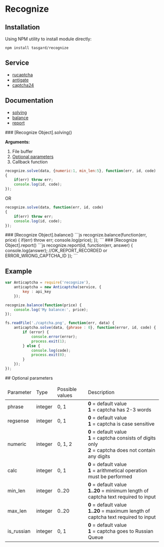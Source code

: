 # Recognize

## Installation
Using NPM utility to install module directly:
```npm
npm install tasgard/recognize
```

## Service
* [rucaptcha](https://rucaptcha.com)
* [antigate](https://anti-captcha.com)
* [captcha24](http://captcha24.com)

## Documentation
* [solving](#solving) 
* [balance](#balance)
* [report](#report)

<a name="solving" />
### [Recognize Object].solving()

__Arguments:__

1. File buffer
2. [Optional parameters](#optional)
3. Callback function

```js
recognize.solve(data, {numeric:1, min_len:5}, function(err, id, code)
{
	if(err) throw err;
	console.log(id, code);
});
```
OR
```js
recognize.solve(data, function(err, id, code)
{
	if(err) throw err;
	console.log(id, code);
});
```
<a name="balance" />
### [Recognize Object].balance()
```js
recognize.balance(function(err, price)
{
    if(err) throw err;
    console.log(price);
});
```
<a name="report" />
### [Recognize Object].report()
```js
recognize.report(id, function(err, answer)
{
   console.log(answer);  //OK_REPORT_RECORDED or ERROR_WRONG_CAPTCHA_ID
});
```

## Example
```js
var Anticaptcha = require('recognize'),
	anticaptcha = new Anticaptcha(service, {
		key : api_key
	});

recognize.balance(function(price) {
    console.log('My balance:', price);
});

fs.readFile('./captcha.png', function(err, data) {
	anticaptcha.solve(data, {phrase : 0}, function(error, id, code) {		
		if (error) {
			console.error(error);
			process.exit(1);
		} else {
			console.log(code);
			process.exit(0);
		}
	});
});
```

<a name="optional" />
## Optional parameters
<table class="table" width="100%">
    <thead>
        <tr>
            <td>Parameter</td>
            <td>Type</td>
            <td>Possible values</td>
            <td>Description</td>
        </tr>
    </thead>
    <tbody>
        <tr>
            <td>phrase</td>
            <td>integer</td>
            <td>0, 1</td>
            <td>
                <div><b>0</b> = default value</div>
                <div><b>1</b> = captcha has 2-3 words</div>
            </td>
        </tr>
        <tr>
            <td>regsense</td>
            <td>integer</td>
            <td>0, 1</td>
            <td>
                <div><b>0</b> = default value</div>
                <div><b>1</b> = captcha is case sensitive</div>
            </td>
        </tr>
        <tr>
            <td>numeric</td>
            <td>integer</td>
            <td>0, 1, 2</td>
            <td>
                <div><b>0</b> = default value</div>
                <div><b>1</b> = captcha consists of digits only</div>
                <div><b>2</b> = captcha does not contain any digits</div>
            </td>
        </tr>
        <tr>
            <td>calc</td>
            <td>integer</td>
            <td>0, 1</td>
            <td>
                <div><b>0</b> = default value</div>
                <div><b>1</b> = arithmetical operation must be performed</div>
            </td>
        </tr>
        <tr>
            <td>min_len</td>
            <td>integer</td>
            <td>0..20</td>
            <td>
                <div><b>0</b> = default value</div>
                <div><b>1..20</b> = minimum length of captcha text required to input</div>
            </td>
        </tr>
        <tr>
            <td>max_len</td>
            <td>integer</td>
            <td>0..20</td>
            <td>
                <div><b>0</b> = default value</div>
                <div><b>1..20</b> = maximum length of captcha text required to input</div>
            </td>
        </tr>
        <tr>
            <td>is_russian</td>
            <td>integer</td>
            <td>0, 1</td>
            <td>
                <div><b>0</b> = default value</div>
                <div><b>1</b> = captcha goes to Russian Queue</div>
            </td>
        </tr>
    </tbody><tbody>
</tbody></table>

